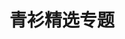 ---
title: 青衫精选专题
color: primary
description: 公众号文章引索
external_url: https://mp.weixin.qq.com/mp/homepage?__biz=MzIyMzgyMjY5NQ==&hid=1&sn=f3f557bb16f4781bf487fe58efa0c15f&scene=1&devicetype=Windows+10+x64&version=63030522&lang=zh_CN&nettype=WIFI&ascene=1&session_us=gh_0c09375fe977&fontScale=100&wx_header=1&uin=&key=&fontgear=2
---